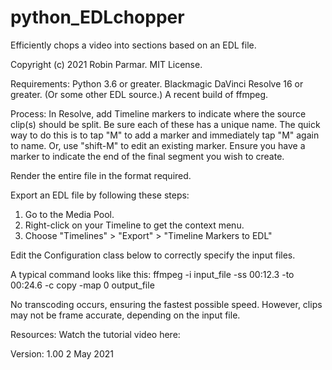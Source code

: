# python_EDLchopper
Efficiently chops a video into sections based on an EDL file.

Copyright (c) 2021 Robin Parmar. MIT License.

Requirements:
  Python 3.6 or greater.
  Blackmagic DaVinci Resolve 16 or greater. (Or some other EDL source.)
  A recent build of ffmpeg.

Process:
  In Resolve, add Timeline markers to indicate where the source clip(s) should be split.
  Be sure each of these has a unique name. The quick way to do this is to tap "M" to
  add a marker and immediately tap "M" again to name. Or, use "shift-M" to edit an
  existing marker. Ensure you have a marker to indicate the end of the final segment
  you wish to create.

  Render the entire file in the format required.

  Export an EDL file by following these steps:
  1. Go to the Media Pool.
  2. Right-click on your Timeline to get the context menu.
  3. Choose "Timelines" > "Export" > "Timeline Markers to EDL"

  Edit the Configuration class below to correctly specify the input files.

  A typical command looks like this:
    ffmpeg -i input_file -ss 00:12.3 -to 00:24.6 -c copy -map 0 output_file

  No transcoding occurs, ensuring the fastest possible speed.
  However, clips may not be frame accurate, depending on the input file.

Resources:
  Watch the tutorial video here:

Version:
  1.00 2 May 2021
